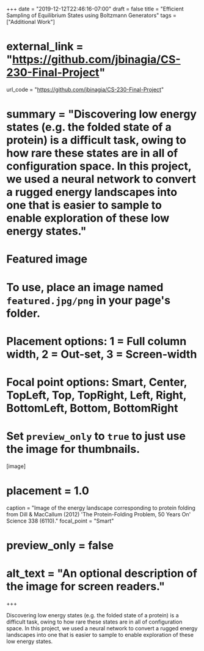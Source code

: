 +++
date = "2019-12-12T22:46:16-07:00"
draft = false
title = "Efficient Sampling of Equilibrium States using Boltzmann Generators"
tags = ["Additional Work"]
# external_link = "https://github.com/jbinagia/CS-230-Final-Project"
url_code = "https://github.com/jbinagia/CS-230-Final-Project"
# summary = "Discovering low energy states (e.g. the folded state of a protein) is a difficult task, owing to how rare these states are in all of configuration space. In this project, we used a neural network to convert a rugged energy landscapes into one that is easier to sample to enable exploration of these low energy states."

# Featured image
# To use, place an image named `featured.jpg/png` in your page's folder.
# Placement options: 1 = Full column width, 2 = Out-set, 3 = Screen-width
# Focal point options: Smart, Center, TopLeft, Top, TopRight, Left, Right, BottomLeft, Bottom, BottomRight
# Set `preview_only` to `true` to just use the image for thumbnails.
[image]
# placement = 1.0
  caption = "Image of the energy landscape corresponding to protein folding from Dill & MacCallum (2012) 'The Protein-Folding Problem, 50 Years On' Science 338 (6110)."
  focal_point = "Smart"
# preview_only = false
  # alt_text = "An optional description of the image for screen readers."
+++

Discovering low energy states (e.g. the folded state of a protein) is a difficult task, owing to how rare these states are in all of configuration space. In this project, we used a neural network to convert a rugged energy landscapes into one that is easier to sample to enable exploration of these low energy states.
